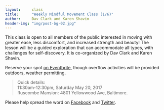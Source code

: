 ```yaml
---
layout:     class
title:      "Weekly Mindful Movement Class (1/6)"
author:     Dav Clark and Karen Shavin
header-img: "img/post-bg-02.jpg"
---
```


This class is open to all members of the public interested in moving with
greater ease, less discomfort, and increased strength and beauty! The lesson
will be a guided exploration that can accommodate all types, with challenges
for self-discovery.  It is co-organized by Dav Clark and Karen Shavin.

Reserve your spot [on Eventbrite](https://www.eventbrite.com/e/mindful-movement-lessons-from-moshe-feldenkrais-tickets-33568649735?aff=RGMsite),
though overflow activities will be provided outdoors, weather permitting.

> Quick details:  
> 11:30am-12:30pm, Saturday May 20, 2017  
> Ruscombe Mansion: 4801 Yellowwood Ave, Baltimore.

Please help spread the word on
[Facebook](https://www.facebook.com/events/1857012134536709) and
[Twitter](http://www.twitter.com/home?status=I+am+attending+https://www.eventbrite.com/e/mindful-movement-lessons-from-moshe-feldenkrais-tickets-33568649735?ref=estw).
